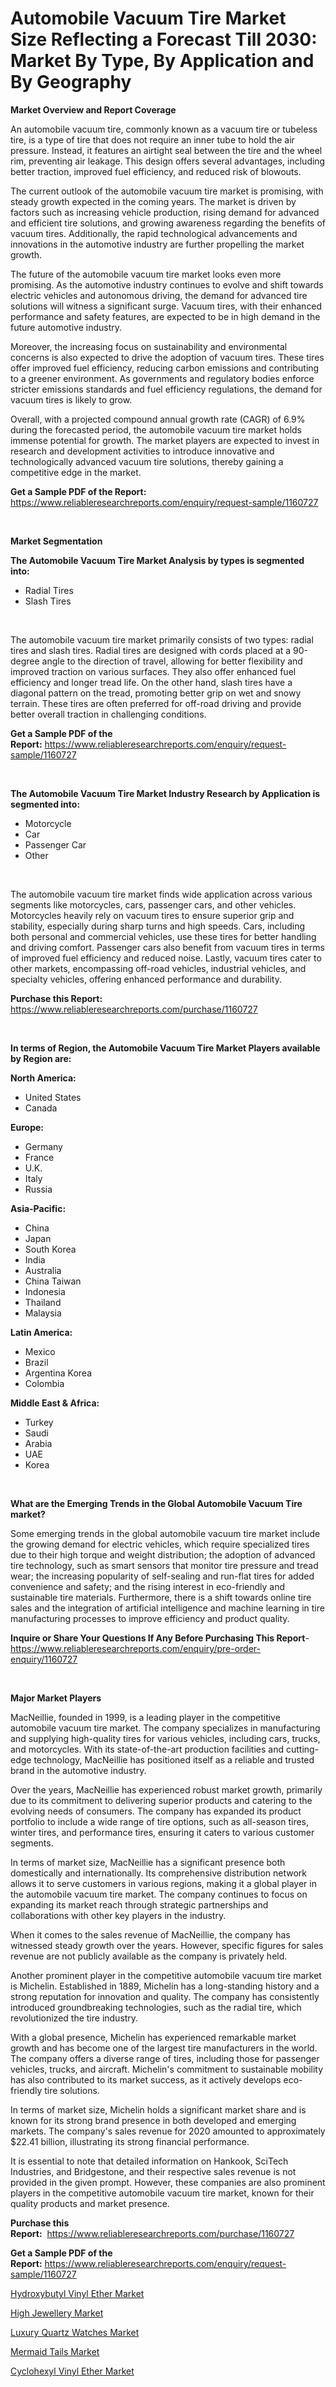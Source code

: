 <p><h1>Automobile Vacuum Tire Market Size Reflecting a Forecast Till 2030: Market By Type, By Application and By Geography</h1></p><p><strong>Market Overview and Report Coverage</strong></p>
<p><p>An automobile vacuum tire, commonly known as a vacuum tire or tubeless tire, is a type of tire that does not require an inner tube to hold the air pressure. Instead, it features an airtight seal between the tire and the wheel rim, preventing air leakage. This design offers several advantages, including better traction, improved fuel efficiency, and reduced risk of blowouts.</p><p>The current outlook of the automobile vacuum tire market is promising, with steady growth expected in the coming years. The market is driven by factors such as increasing vehicle production, rising demand for advanced and efficient tire solutions, and growing awareness regarding the benefits of vacuum tires. Additionally, the rapid technological advancements and innovations in the automotive industry are further propelling the market growth.</p><p>The future of the automobile vacuum tire market looks even more promising. As the automotive industry continues to evolve and shift towards electric vehicles and autonomous driving, the demand for advanced tire solutions will witness a significant surge. Vacuum tires, with their enhanced performance and safety features, are expected to be in high demand in the future automotive industry.</p><p>Moreover, the increasing focus on sustainability and environmental concerns is also expected to drive the adoption of vacuum tires. These tires offer improved fuel efficiency, reducing carbon emissions and contributing to a greener environment. As governments and regulatory bodies enforce stricter emissions standards and fuel efficiency regulations, the demand for vacuum tires is likely to grow.</p><p>Overall, with a projected compound annual growth rate (CAGR) of 6.9% during the forecasted period, the automobile vacuum tire market holds immense potential for growth. The market players are expected to invest in research and development activities to introduce innovative and technologically advanced vacuum tire solutions, thereby gaining a competitive edge in the market.</p></p>
<p><strong>Get a Sample PDF of the Report:</strong> <a href="https://www.reliableresearchreports.com/enquiry/request-sample/1160727">https://www.reliableresearchreports.com/enquiry/request-sample/1160727</a></p>
<p>&nbsp;</p>
<p><strong>Market Segmentation</strong></p>
<p><strong>The Automobile Vacuum Tire Market Analysis by types is segmented into:</strong></p>
<p><ul><li>Radial Tires</li><li>Slash Tires</li></ul></p>
<p>&nbsp;</p>
<p><p>The automobile vacuum tire market primarily consists of two types: radial tires and slash tires. Radial tires are designed with cords placed at a 90-degree angle to the direction of travel, allowing for better flexibility and improved traction on various surfaces. They also offer enhanced fuel efficiency and longer tread life. On the other hand, slash tires have a diagonal pattern on the tread, promoting better grip on wet and snowy terrain. These tires are often preferred for off-road driving and provide better overall traction in challenging conditions.</p></p>
<p><strong>Get a Sample PDF of the Report:</strong>&nbsp;<a href="https://www.reliableresearchreports.com/enquiry/request-sample/1160727">https://www.reliableresearchreports.com/enquiry/request-sample/1160727</a></p>
<p>&nbsp;</p>
<p><strong>The Automobile Vacuum Tire Market Industry Research by Application is segmented into:</strong></p>
<p><ul><li>Motorcycle</li><li>Car</li><li>Passenger Car</li><li>Other</li></ul></p>
<p>&nbsp;</p>
<p><p>The automobile vacuum tire market finds wide application across various segments like motorcycles, cars, passenger cars, and other vehicles. Motorcycles heavily rely on vacuum tires to ensure superior grip and stability, especially during sharp turns and high speeds. Cars, including both personal and commercial vehicles, use these tires for better handling and driving comfort. Passenger cars also benefit from vacuum tires in terms of improved fuel efficiency and reduced noise. Lastly, vacuum tires cater to other markets, encompassing off-road vehicles, industrial vehicles, and specialty vehicles, offering enhanced performance and durability.</p></p>
<p><strong>Purchase this Report:</strong>&nbsp; <a href="https://www.reliableresearchreports.com/purchase/1160727">https://www.reliableresearchreports.com/purchase/1160727</a></p>
<p>&nbsp;</p>
<p><strong>In terms of Region, the Automobile Vacuum Tire Market Players available by Region are:</strong></p>
<p>
    <p> <strong> North America: </strong>
        <ul>
            <li>United States</li>
            <li>Canada</li>
        </ul>
        </p> 
    <p> <strong> Europe: </strong>
        <ul>
            <li>Germany</li>
            <li>France</li>
            <li>U.K.</li>
            <li>Italy</li>
            <li>Russia</li>
        </ul>
        </p> 
    <p> <strong> Asia-Pacific: </strong>
        <ul>
            <li>China</li>
            <li>Japan</li>
            <li>South Korea</li>
            <li>India</li>
            <li>Australia</li>
            <li>China Taiwan</li>
            <li>Indonesia</li>
            <li>Thailand</li>
            <li>Malaysia</li>
        </ul>
        </p> 
    <p> <strong> Latin America: </strong>
        <ul>
            <li>Mexico</li>
            <li>Brazil</li>
            <li>Argentina Korea</li>
            <li>Colombia</li>
        </ul>
        </p> 
    <p> <strong> Middle East & Africa: </strong>
        <ul>
            <li>Turkey</li>
            <li>Saudi</li>
            <li>Arabia</li>
            <li>UAE</li>
            <li>Korea</li>
        </ul>
    </p>
    </p>
<p>&nbsp;</p>
<p><strong>What are the Emerging Trends in the Global Automobile Vacuum Tire market?</strong></p>
<p><p>Some emerging trends in the global automobile vacuum tire market include the growing demand for electric vehicles, which require specialized tires due to their high torque and weight distribution; the adoption of advanced tire technology, such as smart sensors that monitor tire pressure and tread wear; the increasing popularity of self-sealing and run-flat tires for added convenience and safety; and the rising interest in eco-friendly and sustainable tire materials. Furthermore, there is a shift towards online tire sales and the integration of artificial intelligence and machine learning in tire manufacturing processes to improve efficiency and product quality.</p></p>
<p><strong>Inquire or Share Your Questions If Any Before Purchasing This Report</strong>- <a href="https://www.reliableresearchreports.com/enquiry/pre-order-enquiry/1160727">https://www.reliableresearchreports.com/enquiry/pre-order-enquiry/1160727</a></p>
<p>&nbsp;</p>
<p><strong>Major Market Players</strong></p>
<p><p>MacNeillie, founded in 1999, is a leading player in the competitive automobile vacuum tire market. The company specializes in manufacturing and supplying high-quality tires for various vehicles, including cars, trucks, and motorcycles. With its state-of-the-art production facilities and cutting-edge technology, MacNeillie has positioned itself as a reliable and trusted brand in the automotive industry.</p><p>Over the years, MacNeillie has experienced robust market growth, primarily due to its commitment to delivering superior products and catering to the evolving needs of consumers. The company has expanded its product portfolio to include a wide range of tire options, such as all-season tires, winter tires, and performance tires, ensuring it caters to various customer segments.</p><p>In terms of market size, MacNeillie has a significant presence both domestically and internationally. Its comprehensive distribution network allows it to serve customers in various regions, making it a global player in the automobile vacuum tire market. The company continues to focus on expanding its market reach through strategic partnerships and collaborations with other key players in the industry.</p><p>When it comes to the sales revenue of MacNeillie, the company has witnessed steady growth over the years. However, specific figures for sales revenue are not publicly available as the company is privately held.</p><p>Another prominent player in the competitive automobile vacuum tire market is Michelin. Established in 1889, Michelin has a long-standing history and a strong reputation for innovation and quality. The company has consistently introduced groundbreaking technologies, such as the radial tire, which revolutionized the tire industry.</p><p>With a global presence, Michelin has experienced remarkable market growth and has become one of the largest tire manufacturers in the world. The company offers a diverse range of tires, including those for passenger vehicles, trucks, and aircraft. Michelin's commitment to sustainable mobility has also contributed to its market success, as it actively develops eco-friendly tire solutions.</p><p>In terms of market size, Michelin holds a significant market share and is known for its strong brand presence in both developed and emerging markets. The company's sales revenue for 2020 amounted to approximately $22.41 billion, illustrating its strong financial performance.</p><p>It is essential to note that detailed information on Hankook, SciTech Industries, and Bridgestone, and their respective sales revenue is not provided in the given prompt. However, these companies are also prominent players in the competitive automobile vacuum tire market, known for their quality products and market presence.</p></p>
<p><strong>Purchase this Report:</strong>&nbsp;&nbsp;<a href="https://www.reliableresearchreports.com/purchase/1160727">https://www.reliableresearchreports.com/purchase/1160727</a></p>
<p></p>
<p><strong>Get a Sample PDF of the Report:</strong>&nbsp;<a href="https://www.reliableresearchreports.com/enquiry/request-sample/1160727">https://www.reliableresearchreports.com/enquiry/request-sample/1160727</a></p>
<p><p><a href="https://www.linkedin.com/pulse/hydroxybutyl-vinyl-ether-market-share-amp-new-trends-analysis-oydqc/">Hydroxybutyl Vinyl Ether Market</a></p><p><a href="https://medium.com/@there.mix.bring/high-jewellery-market-size-growth-forecast-2023-2030-f5a512b10ef0">High Jewellery Market</a></p><p><a href="https://medium.com/@read.code.store/luxury-quartz-watches-market-size-growth-forecast-2023-2030-648b2286cb8f">Luxury Quartz Watches Market</a></p><p><a href="https://www.linkedin.com/pulse/mermaid-tails-market-research-report-provides-thorough-tqhoe/">Mermaid Tails Market</a></p><p><a href="https://www.linkedin.com/pulse/cyclohexyl-vinyl-ether-market-size-share-global-analysis-ks1xc/">Cyclohexyl Vinyl Ether Market</a></p></p>